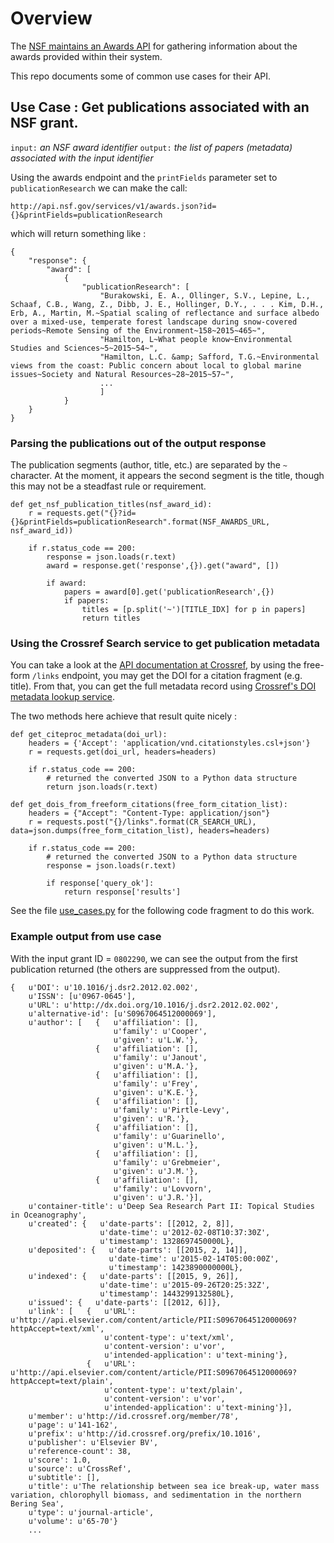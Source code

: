 # Overview

The [NSF maintains an Awards API](http://www.research.gov/common/webapi/awardapisearch-v1.htm) for gathering information about the awards provided within their system.

This repo documents some of common use cases for their API.
 
## Use Case : Get publications associated with an NSF grant.

`input:` _an NSF award identifier_
`output:` _the list of papers (metadata) associated with the input identifier_
 
 Using the awards endpoint and the `printFields` parameter set to `publicationResearch` we can make the call:
 
    http://api.nsf.gov/services/v1/awards.json?id={}&printFields=publicationResearch
    
 which will return something like :
 
    {
        "response": {
            "award": [
                {
                    "publicationResearch": [
                        "Burakowski, E. A., Ollinger, S.V., Lepine, L., Schaaf, C.B., Wang, Z., Dibb, J. E., Hollinger, D.Y., . . . Kim, D.H., Erb, A., Martin, M.~Spatial scaling of reflectance and surface albedo over a mixed-use, temperate forest landscape during snow-covered periods~Remote Sensing of the Environment~158~2015~465~",
                        "Hamilton, L~What people know~Environmental Studies and Sciences~5~2015~54~",
                        "Hamilton, L.C. &amp; Safford, T.G.~Environmental views from the coast: Public concern about local to global marine issues~Society and Natural Resources~28~2015~57~",
                        ...
                        ]
                }
        }
    }
    
### Parsing the publications out of the output response 
The publication segments (author, title, etc.) are separated by the `~` character.  At the moment, it appears the second segment is the title, though this may not be a steadfast rule or requirement.


    def get_nsf_publication_titles(nsf_award_id):
        r = requests.get("{}?id={}&printFields=publicationResearch".format(NSF_AWARDS_URL, nsf_award_id))

        if r.status_code == 200:
            response = json.loads(r.text)
            award = response.get('response',{}).get("award", [])

            if award:
                papers = award[0].get('publicationResearch',{})
                if papers:
                    titles = [p.split('~')[TITLE_IDX] for p in papers]
                    return titles


### Using the Crossref Search service to get publication metadata
You can take a look at the [API documentation at Crossref](http://search.crossref.org/help/api), by using the free-form `/links` endpoint, you may get the DOI for a citation fragment (e.g. title).  From that, you can get the full metadata record using [Crossref's DOI metadata lookup service](http://www.crosscite.org/cn/).

The two methods here achieve that result quite nicely :

    def get_citeproc_metadata(doi_url):
        headers = {'Accept': 'application/vnd.citationstyles.csl+json'}
        r = requests.get(doi_url, headers=headers)

        if r.status_code == 200:
            # returned the converted JSON to a Python data structure
            return json.loads(r.text)

    def get_dois_from_freeform_citations(free_form_citation_list):
        headers = {"Accept": "Content-Type: application/json"}
        r = requests.post("{}/links".format(CR_SEARCH_URL), data=json.dumps(free_form_citation_list), headers=headers)

        if r.status_code == 200:
            # returned the converted JSON to a Python data structure
            response = json.loads(r.text)

            if response['query_ok']:
                return response['results']

See the file [use_cases.py](https://github.com/kmaull-ucar/nsf-awards-api/blob/master/use_cases.py) for the following code fragment to do this work.

### Example output from use case
With the input grant ID = `0802290`, we can see the output from the first publication returned (the others are suppressed from the output).


    {   u'DOI': u'10.1016/j.dsr2.2012.02.002',
        u'ISSN': [u'0967-0645'],
        u'URL': u'http://dx.doi.org/10.1016/j.dsr2.2012.02.002',
        u'alternative-id': [u'S0967064512000069'],
        u'author': [   {   u'affiliation': [],
                           u'family': u'Cooper',
                           u'given': u'L.W.'},
                       {   u'affiliation': [],
                           u'family': u'Janout',
                           u'given': u'M.A.'},
                       {   u'affiliation': [],
                           u'family': u'Frey',
                           u'given': u'K.E.'},
                       {   u'affiliation': [],
                           u'family': u'Pirtle-Levy',
                           u'given': u'R.'},
                       {   u'affiliation': [],
                           u'family': u'Guarinello',
                           u'given': u'M.L.'},
                       {   u'affiliation': [],
                           u'family': u'Grebmeier',
                           u'given': u'J.M.'},
                       {   u'affiliation': [],
                           u'family': u'Lovvorn',
                           u'given': u'J.R.'}],
        u'container-title': u'Deep Sea Research Part II: Topical Studies in Oceanography',
        u'created': {   u'date-parts': [[2012, 2, 8]],
                        u'date-time': u'2012-02-08T10:37:30Z',
                        u'timestamp': 1328697450000L},
        u'deposited': {   u'date-parts': [[2015, 2, 14]],
                          u'date-time': u'2015-02-14T05:00:00Z',
                          u'timestamp': 1423890000000L},
        u'indexed': {   u'date-parts': [[2015, 9, 26]],
                        u'date-time': u'2015-09-26T20:25:32Z',
                        u'timestamp': 1443299132580L},
        u'issued': {   u'date-parts': [[2012, 6]]},
        u'link': [   {   u'URL': u'http://api.elsevier.com/content/article/PII:S0967064512000069?httpAccept=text/xml',
                         u'content-type': u'text/xml',
                         u'content-version': u'vor',
                         u'intended-application': u'text-mining'},
                     {   u'URL': u'http://api.elsevier.com/content/article/PII:S0967064512000069?httpAccept=text/plain',
                         u'content-type': u'text/plain',
                         u'content-version': u'vor',
                         u'intended-application': u'text-mining'}],
        u'member': u'http://id.crossref.org/member/78',
        u'page': u'141-162',
        u'prefix': u'http://id.crossref.org/prefix/10.1016',
        u'publisher': u'Elsevier BV',
        u'reference-count': 38,
        u'score': 1.0,
        u'source': u'CrossRef',
        u'subtitle': [],
        u'title': u'The relationship between sea ice break-up, water mass variation, chlorophyll biomass, and sedimentation in the northern Bering Sea',
        u'type': u'journal-article',
        u'volume': u'65-70'}
        ...